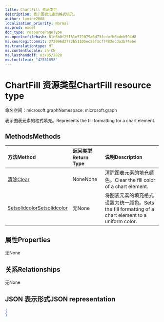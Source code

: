 ```yaml
---
title: ChartFill 资源类型
description: 表示图表元素的格式填充。
author: lumine2008
localization_priority: Normal
ms.prod: excel
doc_type: resourcePageType
ms.openlocfilehash: 81e6b0f25161e579079a6d73fedefb6bdeb594d8
ms.sourcegitcommit: 272996d2772b51105ec25f1cf7482ecda3b74ebe
ms.translationtype: MT
ms.contentlocale: zh-CN
ms.lasthandoff: 03/05/2020
ms.locfileid: "42531858"
---
```

# <a name="chartfill-resource-type"></a><span data-ttu-id="0a900-103">ChartFill 资源类型</span><span class="sxs-lookup"><span data-stu-id="0a900-103">ChartFill resource type</span></span>

<span data-ttu-id="0a900-104">命名空间：microsoft.graph</span><span class="sxs-lookup"><span data-stu-id="0a900-104">Namespace: microsoft.graph</span></span>

<span data-ttu-id="0a900-105">表示图表元素的格式填充。</span><span class="sxs-lookup"><span data-stu-id="0a900-105">Represents the fill formatting for a chart element.</span></span>


## <a name="methods"></a><span data-ttu-id="0a900-106">Methods</span><span class="sxs-lookup"><span data-stu-id="0a900-106">Methods</span></span>

| <span data-ttu-id="0a900-107">方法</span><span class="sxs-lookup"><span data-stu-id="0a900-107">Method</span></span>           | <span data-ttu-id="0a900-108">返回类型</span><span class="sxs-lookup"><span data-stu-id="0a900-108">Return Type</span></span>    |<span data-ttu-id="0a900-109">说明</span><span class="sxs-lookup"><span data-stu-id="0a900-109">Description</span></span>|
|:---------------|:--------|:----------|
|[<span data-ttu-id="0a900-110">清除</span><span class="sxs-lookup"><span data-stu-id="0a900-110">Clear</span></span>](../api/chartfill-clear.md)|<span data-ttu-id="0a900-111">None</span><span class="sxs-lookup"><span data-stu-id="0a900-111">None</span></span>|<span data-ttu-id="0a900-112">清除图表元素的填充颜色。</span><span class="sxs-lookup"><span data-stu-id="0a900-112">Clear the fill color of a chart element.</span></span>|
|[<span data-ttu-id="0a900-113">Setsolidcolor</span><span class="sxs-lookup"><span data-stu-id="0a900-113">Setsolidcolor</span></span>](../api/chartfill-setsolidcolor.md)|<span data-ttu-id="0a900-114">无</span><span class="sxs-lookup"><span data-stu-id="0a900-114">None</span></span>|<span data-ttu-id="0a900-115">将图表元素的填充格式设置为统一颜色。</span><span class="sxs-lookup"><span data-stu-id="0a900-115">Sets the fill formatting of a chart element to a uniform color.</span></span>|

## <a name="properties"></a><span data-ttu-id="0a900-116">属性</span><span class="sxs-lookup"><span data-stu-id="0a900-116">Properties</span></span>
<span data-ttu-id="0a900-117">无</span><span class="sxs-lookup"><span data-stu-id="0a900-117">None</span></span>

## <a name="relationships"></a><span data-ttu-id="0a900-118">关系</span><span class="sxs-lookup"><span data-stu-id="0a900-118">Relationships</span></span>
<span data-ttu-id="0a900-119">无</span><span class="sxs-lookup"><span data-stu-id="0a900-119">None</span></span>


## <a name="json-representation"></a><span data-ttu-id="0a900-120">JSON 表示形式</span><span class="sxs-lookup"><span data-stu-id="0a900-120">JSON representation</span></span>

<!--{
  "blockType": "resource",
  "optionalProperties": [],
  "baseType": "microsoft.graph.entity",
  "@odata.type": "microsoft.graph.workbookChartFill"
}-->

```json
{
}
```


<!-- uuid: 8fcb5dbc-d5aa-4681-8e31-b001d5168d79
2015-10-25 14:57:30 UTC -->
<!-- {
  "type": "#page.annotation",
  "description": "ChartFill resource",
  "keywords": "",
  "section": "documentation",
  "tocPath": ""
}-->
